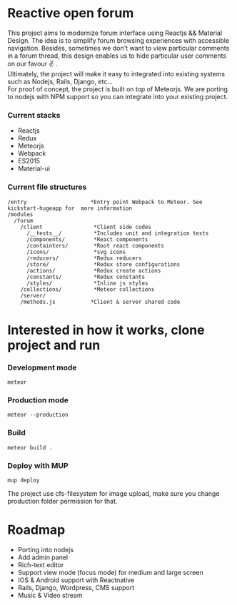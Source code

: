 # Reactive open forum
This project aims to modernize forum interface using Reactjs && Material Design. The idea is to simplify forum browsing experiences with accessible navigation. Besides, sometimes we don't want to view particular comments in a forum thread, this design enables us to hide particular user comments on our favour :v: .  
Ultimately, the project will make it easy to integrated into existing systems such as Nodejs, Rails, Django, etc...     
For proof of concept, the project is built on top of Meteorjs. We are porting to nodejs with NPM support so you can integrate into your existing project.   

### Current stacks
* Reactjs
* Redux
* Meteorjs
* Webpack
* ES2015
* Material-ui

### Current file structures
```
/entry                    *Entry point Webpack to Meteor. See kickstart-hugeapp for  more information
/modules
  /forum
    /client                *Client side codes
      /__tests__/          *Includes unit and integration tests
      /components/         *React components
      /containters/        *Root react components
      /icons/              *svg icons
      /reducers/           *Redux reducers
      /store/              *Redux store configurations
      /actions/            *Redux create actions
      /constants/          *Redux constants
      /styles/             *Inline js styles
    /collections/          *Meteor collections
    /server/
    /methods.js           *Client & server shared code

```
 
# Interested in how it works, clone project and run

### Development mode 
    meteor
     
### Production mode
    meteor --production

### Build
    meteor build .

### Deploy with MUP
    mup deploy  

The project use cfs-filesystem for image upload, make sure you change production folder permission for that.

# Roadmap  
* Porting into nodejs
* Add admin panel
* Rich-text editor
* Support view mode (focus mode) for medium and large screen
* IOS & Android support with Reactnative
* Rails, Django, Wordpress, CMS support
* Music & Video stream